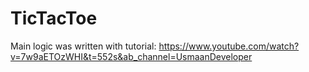 # TicTacToe

Main logic was written with tutorial: https://www.youtube.com/watch?v=7w9aETOzWHI&t=552s&ab_channel=UsmaanDeveloper

